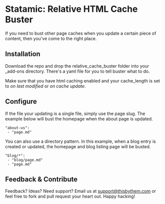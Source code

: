 # Statamic: Relative HTML Cache Buster
If you need to bust other page caches when you update a certain piece
of content, then you've come to the right place.

## Installation
Download the repo and drop the relative\_cache\_buster folder into your
\_add-ons directory. There's a yaml file for you to tell buster what
to do.

Make sure that you have html caching enabled and your cache\_length is
set to _on last modified_ or _on cache update_.

## Configure
If the file your updating is a single file, simply use the page slug.
The example below will bust the homepage when the about page is updated.

```
"about-us":
 - "page.md"
```

You can also use a directory pattern. In this example, when a blog entry
is created or updated, the homepage and blog listing page will be
busted.

```
"blog/*":
 - "blog/page.md"
 - "page.md"
```

## Feedback & Contribute
Feedback? Ideas? Need support? Email us at
[support@thisbythem.com](mailto:support@thisbythem.com) or feel free to
fork and pull request your heart out. Happy hacking!
